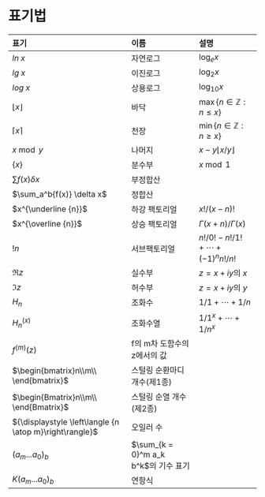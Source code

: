 # 표기법

|표기|이름|설명|
|:---|:---|:---|
|$ln\;x$|자연로그|$\log_ex$|
|$lg\;x$|이진로그|$\log_2x$|
|$log\;x$|상용로그|$\log_{10}x$|
|$\lfloor x\rfloor$|바닥|$\max\{n\in\mathbb{Z}:n\leq x\}$|
|$\lceil x\rceil$|천장|$\min\{n\in\mathbb{Z}:n\geq x\}$|
|$x \bmod y$|나머지|$x-y\lfloor x/y\rfloor$|
|$\{x\}$|분수부|$x \bmod 1$|
|$\sum{f(x)} \delta x$|부정합산||
|$\sum_a^b{f(x)} \delta x$|정합산||
$x^{\underline {n}}$|하강 팩토리얼|$x!/(x-n)!$|
|$x^{\overline {n}}$|상승 팩토리얼|$\Gamma(x+n)/\Gamma(x)$|
|$!n$|서브팩토리얼|$n!/0!-n!/1!+\cdots+(-1)^n n!/n!$
|$\Re z$|실수부|$z=x+iy$의 $x$|
|$\Im z$|허수부|$z=x+iy$의 $y$|
|$H_n$|조화수|$1/1+\cdots+1/n$|
|$H_n^{(x)}$|조화수열|$1/1^x+\cdots+1/n^x$|
|$f^{(m)}(z)$|f의 m차 도함수의 z에서의 값||
|$\begin{bmatrix}n\\m\\ \end{bmatrix}$|스털링 순환마디 개수(제1종)||
|$\begin{Bmatrix}n\\m\\ \end{Bmatrix}$|스털링 순열 개수(제2종)||
|${\displaystyle \left\langle {n \atop m}\right\rangle}$|오일러 수||
|$(a_m ... a_0)_b$|$\sum_{k = 0}^m a_k b^k$의 기수 표기||
|$K(a_m ... a_0)_b$|연항식||

